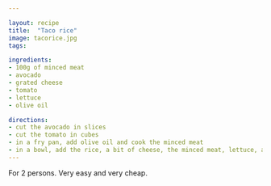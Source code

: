 ```yaml
---

layout: recipe
title:  "Taco rice"
image: tacorice.jpg
tags: 

ingredients:
- 100g of minced meat
- avocado
- grated cheese
- tomato
- lettuce
- olive oil

directions:
- cut the avocado in slices
- cut the tomato in cubes
- in a fry pan, add olive oil and cook the minced meat
- in a bowl, add the rice, a bit of cheese, the minced meat, lettuce, and tomato, and the rest of the cheese
---
```


For 2 persons.
Very easy and very cheap.

